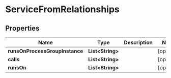

# ServiceFromRelationships


## Properties

| Name | Type | Description | Notes |
|------------ | ------------- | ------------- | -------------|
|**runsOnProcessGroupInstance** | **List&lt;String&gt;** |  |  [optional] |
|**calls** | **List&lt;String&gt;** |  |  [optional] |
|**runsOn** | **List&lt;String&gt;** |  |  [optional] |



